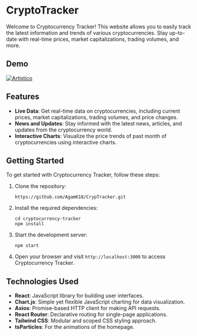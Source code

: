 # CryptoTracker

Welcome to Cryptocurrency Tracker! This website allows you to easily track the latest information and trends of various cryptocurrencies. Stay up-to-date with real-time prices, market capitalizations, trading volumes, and more.

## Demo
[![Artistico](https://img.youtube.com/vi/2_del9FdLb8/0.jpg)](https://www.youtube.com/watch?v=2_del9FdLb8)

## Features

- **Live Data**: Get real-time data on cryptocurrencies, including current prices, market capitalizations, trading volumes, and price changes.
- **News and Updates**: Stay informed with the latest news, articles, and updates from the cryptocurrency world.
- **Interactive Charts**: Visualize the price trends of past month of cryptocurrencies using interactive charts.

## Getting Started

To get started with Cryptocurrency Tracker, follow these steps:

1. Clone the repository:

   ```
   https://github.com/AgamK18/CrypTracker.git
   ```

2. Install the required dependencies:

   ```
   cd cryptocurrency-tracker
   npm install
   ```
3. Start the development server:

   ```
   npm start
   ```

4. Open your browser and visit `http://localhost:3000` to access Cryptocurrency Tracker.

## Technologies Used

- **React**: JavaScript library for building user interfaces.
- **Chart.js**: Simple yet flexible JavaScript charting for data visualization.
- **Axios**: Promise-based HTTP client for making API requests.
- **React Router**: Declarative routing for single-page applications.
- **Tailwind CSS**: Modular and scoped CSS styling approach.
- **tsParticles**: For the animations of the homepage.

